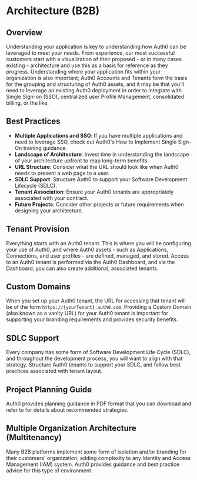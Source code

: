 # Architecture (B2B)

## Overview

Understanding your application is key to understanding how Auth0 can be leveraged to meet your needs. From experience, our most successful customers start with a visualization of their proposed - or in many cases existing - architecture and use this as a basis for reference as they progress. Understanding where your application fits within your organization is also important; Auth0 Accounts and Tenants form the basis for the grouping and structuring of Auth0 assets, and it may be that you’ll need to leverage an existing Auth0 deployment in order to integrate with Single Sign-on (SSO), centralized user Profile Management, consolidated billing, or the like.

## Best Practices

- **Multiple Applications and SSO**: If you have multiple applications and need to leverage SSO, check out Auth0's How to Implement Single Sign-On training guidance.
- **Landscape of Architecture**: Invest time in understanding the landscape of your architecture upfront to reap long-term benefits.
- **URL Structure**: Consider what the URL should look like when Auth0 needs to present a web page to a user.
- **SDLC Support**: Structure Auth0 to support your Software Development Lifecycle (SDLC).
- **Tenant Association**: Ensure your Auth0 tenants are appropriately associated with your contract.
- **Future Projects**: Consider other projects or future requirements when designing your architecture.
## Tenant Provision

Everything starts with an Auth0 tenant. This is where you will be configuring your use of Auth0, and where Auth0 assets - such as Applications, Connections, and user profiles - are defined, managed, and stored. Access to an Auth0 tenant is performed via the Auth0 Dashboard, and via the Dashboard, you can also create additional, associated tenants.

## Custom Domains

When you set up your Auth0 tenant, the URL for accessing that tenant will be of the form `https://{yourTenant}.auth0.com`. Providing a Custom Domain (also known as a vanity URL) for your Auth0 tenant is important for supporting your branding requirements and provides security benefits.

## SDLC Support

Every company has some form of Software Development Life Cycle (SDLC), and throughout the development process, you will want to align with that strategy. Structure Auth0 tenants to support your SDLC, and follow best practices associated with tenant layout.

## Project Planning Guide

Auth0 provides planning guidance in PDF format that you can download and refer to for details about recommended strategies.

## Multiple Organization Architecture (Multitenancy)

Many B2B platforms implement some form of isolation and/or branding for their customers' organization, adding complexity to any Identity and Access Management (IAM) system. Auth0 provides guidance and best practice advice for this type of environment.
